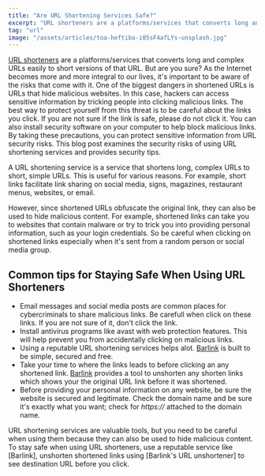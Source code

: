 ```yaml
---
title: "Are URL Shortening Services Safe?"
excerpt: "URL shorteners are a platforms/services that converts long and complex URLs easily to short versions of that URL. But are you sure? As the Internet becomes more and more..."
tag: "url"
image: "/assets/articles/toa-heftiba-i05sF4afLYs-unsplash.jpg"
---
```


[URL shorteners](https://what-are-url-shortening-services) are a platforms/services that converts long and complex URLs easily to short versions of that URL. But are you sure? As the Internet becomes more and more integral to our lives, it's important to be aware of the risks that come with it. One of the biggest dangers in shortened URLs is URLs that hide malicious websites. In this case, hackers can access sensitive information by tricking people into clicking malicious links. The best way to protect yourself from this threat is to be careful about the links you click. If you are not sure if the link is safe, please do not click it. You can also install security software on your computer to help block malicious links. By taking these precautions, you can protect sensitive information from URL security risks. This blog post examines the security risks of using URL shortening services and provides security tips.

A URL shortening service is a service that shortens long, complex URLs to short, simple URLs. This is useful for various reasons. For example, short links facilitate link sharing on social media, signs, magazines, restaurant menus, websites, or email.

However, since shortened URLs obfuscate the original link, they can also be used to hide malicious content. For example, shortened links can take you to websites that contain malware or try to trick you into providing personal information, such as your login credentials. So be careful when clicking on shortened links especially when it's sent from a random person or social media group.

## Common tips for Staying Safe When Using URL Shorteners

- Email messages and social media posts are common places for cybercriminals to share malicious links. Be carefull when click on these links. If you are not sure of it, don't click the link.
- Install antivirus programs like avast with web protection features. This will help prevent you from accidentally clicking on malicious links.
- Using a reputable URL shortening services helps alot. [Barlink](https://barlink.vercel.app) is built to be simple, secured and free.
- Take your time to where the links leads to before clicking an any shortened link. [Barlink](/) provides a tool to unshorten any shorten links which shows your the original URL link before it was shortened.
- Before providing your personal information on any website, be sure the website is secured and legitimate. Check the domain name and be sure it's exactly what you want; check for _https://_ attached to the domain name.

URL shortening services are valuable tools, but you need to be careful when using them because they can also be used to hide malicious content. To stay safe when using URL shorteners, use a reputable service like [Barlink], unshorten shortened links using [Barlink's URL unshortener] to see destination URL before you click.
